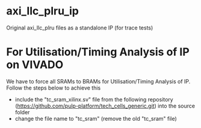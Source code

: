 # axi_llc_plru_ip
Original axi_llc_plru files as a standalone IP (for trace tests)

# For Utilisation/Timing Analysis of IP on VIVADO
We have to force all SRAMs to BRAMs for Utilisation/Timing Analysis of IP. Follow the steps below to achieve this
- include the "tc_sram_xilinx.sv" file from the following repository (https://github.com/pulp-platform/tech_cells_generic.git) into the source folder
- change the file name to "tc_sram" (remove the old "tc_sram" file)

